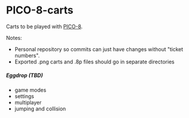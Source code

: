 # PICO-8-carts
Carts to be played with [PICO-8](https://www.lexaloffle.com/pico-8.php).

Notes:
- Personal repository so commits can just have changes without "ticket numbers".
- Exported .png carts and .8p files should go in separate directories

##### Eggdrop (TBD)
- game modes
- settings
- multiplayer
- jumping and collision
